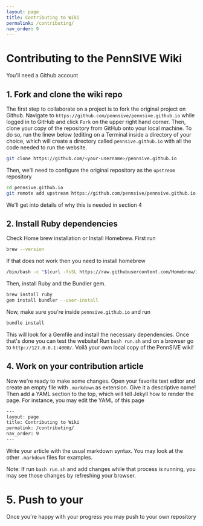 ```yaml
---
layout: page
title: Contributing to Wiki
permalink: /contributing/
nav_order: 9
---
```

# Contributing to the PennSIVE Wiki

You'll need a Github account
<!--Some nice into here and overview. -->

## 1. Fork and clone the wiki repo

The first step to collaborate on a project is to fork the original project on Github. Navigate to `https://github.com/pennsive/pennsive.github.io` while logged in to GitHub and click `Fork` on the upper right hand corner. Then, clone your copy of the repository from GitHub onto your local machine. 
To do so, run the linew below (editing <your-username> on a Terminal inside a directory of your choice, which will create a directory called `pennsive.github.io` with all the code needed to run the website.

```sh
git clone https://github.com/<your-username>/pennsive.github.io
```

Then, we'll need to configure the original repository as the `upstream` repository 

```sh
cd pennsive.github.io
git remote add upstream https://github.com/pennsive/pennsive.github.io.git
```

We'll get into details of why this is needed in section 4


<!--Bit about origin -->

## 2. Install Ruby dependencies

Check Home brew installation or Install Homebrew. First run

```sh
brew --version
```

If that does not work then you need to install homebrew

```sh
/bin/bash -c "$(curl -fsSL https://raw.githubusercontent.com/Homebrew/install/HEAD/install.sh)"
```

Then, install Ruby and the Bundler gem.

```sh
brew install ruby
gem install bundler --user-install
```

Now, make sure you're inside `pennsive.github.io` and run 

```sh
bundle install 
```

This will look for a Gemfile and install the necessary dependencies. Once that's done you can test the website! Run `bash run.sh` and on a browser go to `http://127.0.0.1:4000/`. Voilà your own local copy of the PennSIVE wiki!

## 4. Work on your contribution article

Now we're ready to make some changes. Open your favorite text editor and create an empty file with `.markdown` as extension. Give it a descriptive name!
Then add a YAML section to the top, which will tell Jekyll how to render the page. For instance, you may edit the YAML of this page

```sh
---
layout: page
title: Contributing to Wiki
permalink: /contributing/
nav_order: 9
---
```

Write your article with the usual markdown syntax. You may look at the other `.markdown` files for examples. 

Note: If run `bash run.sh` and add changes while that process is running, you may see those changes by refreshing your browser.

# 5. Push to your

Once you're happy with your progress you may push to your own repository